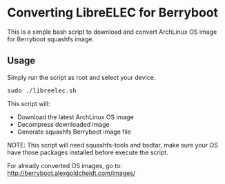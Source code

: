 # Converting LibreELEC for Berryboot
This is a simple bash script to download and convert ArchLinux OS image for Berryboot squashfs image.
<h2>Usage</h2>
Simply run the script as root and select your device.
<pre>sudo ./libreelec.sh</pre>
This script will:
<ul>
 	<li>Download the latest ArchLinux OS image</li>
 	<li>Decompress downloaded image</li> 	
 	<li>Generate squashfs Berryboot image file</li>
</ul>
NOTE: This script will need squashfs-tools and bsdtar, make sure your OS have those packages installed before execute the script.

For already converted OS images, go to: <a target="_blank" href="http://berryboot.alexgoldcheidt.com/images/">http://berryboot.alexgoldcheidt.com/images/</a>

&nbsp;
